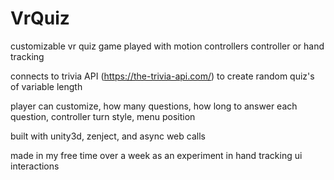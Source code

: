 # VrQuiz
 customizable vr quiz game played with motion controllers controller or hand tracking

connects to trivia API (https://the-trivia-api.com/) to create random quiz's of variable length

player can customize, how many questions, how long to answer each question, controller turn style, menu position

built with unity3d, zenject, and async web calls

made in my free time over a week as an experiment in hand tracking ui interactions
